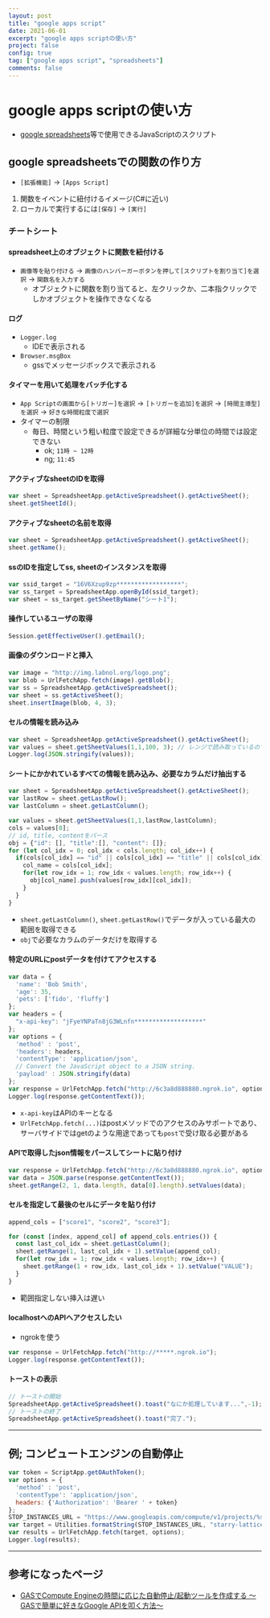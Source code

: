 ```yaml
---
layout: post
title: "google apps script"
date: 2021-06-01
excerpt: "google apps scriptの使い方"
project: false
config: true
tag: ["google apps script", "spreadsheets"]
comments: false
---
```


# google apps scriptの使い方
 - [google spreadsheets](/google-spreadsheets/)等で使用できるJavaScriptのスクリプト

## google spreadsheetsでの関数の作り方
 - `[拡張機能]` -> `[Apps Script]`

 1. 関数をイベントに紐付けるイメージ(C#に近い)
 2. ローカルで実行するには`[保存]` -> `[実行]`

### チートシート

#### spreadsheet上のオブジェクトに関数を紐付ける
 - `画像等を貼り付ける` -> `画像のハンバーガーボタンを押して[スクリプトを割り当て]を選択` -> `関数名を入力する`  
   - オブジェクトに関数を割り当てると、左クリックか、二本指クリックでしかオブジェクトを操作できなくなる

#### ログ
 - `Logger.log`
   - IDEで表示される
 - `Browser.msgBox`
   - gssでメッセージボックスで表示される

#### タイマーを用いて処理をバッチ化する
 - `App Scriptの画面から[トリガー]を選択` -> `[トリガーを追加]を選択` -> `[時間主導型]を選択` -> `好きな時間粒度で選択`
 - タイマーの制限
   - 毎日、時間という粗い粒度で設定できるが詳細な分単位の時間では設定できない
     - ok; `11時 ~ 12時`
     - ng; `11:45`

#### アクティブなsheetのIDを取得

```js
var sheet = SpreadsheetApp.getActiveSpreadsheet().getActiveSheet();
sheet.getSheetId();
```

#### アクティブなsheetの名前を取得

```js
var sheet = SpreadsheetApp.getActiveSpreadsheet().getActiveSheet();
sheet.getName();
```

#### ssのIDを指定してss, sheetのインスタンスを取得

```js
var ssid_target = "16V6Xzup9zp******************";
var ss_target = SpreadsheetApp.openById(ssid_target);
var sheet = ss_target.getSheetByName("シート1");
```

#### 操作しているユーザの取得

```js
Session.getEffectiveUser().getEmail();
```

#### 画像のダウンロードと挿入

```js
var image = "http://img.labnol.org/logo.png";
var blob = UrlFetchApp.fetch(image).getBlob();
var ss = SpreadsheetApp.getActiveSpreadsheet();
var sheet = ss.getActiveSheet();
sheet.insertImage(blob, 4, 3);
```

#### セルの情報を読み込み

```js
var sheet = SpreadsheetApp.getActiveSpreadsheet().getActiveSheet();
var values = sheet.getSheetValues(1,1,100, 3); // レンジで読み取っているのでアクセスするにはvalues[x][y]のようにする
Logger.log(JSON.stringify(values));
```

#### シートにかかれているすべての情報を読み込み、必要なカラムだけ抽出する

```js
var sheet = SpreadsheetApp.getActiveSpreadsheet().getActiveSheet();
var lastRow = sheet.getLastRow();
var lastColumn = sheet.getLastColumn();

var values = sheet.getSheetValues(1,1,lastRow,lastColumn);
cols = values[0];
// id, title, contentをパース
obj = {"id": [], "title":[], "content": []};
for (let col_idx = 0; col_idx < cols.length; col_idx++) {
  if(cols[col_idx] == "id" || cols[col_idx] == "title" || cols[col_idx] == "content") {
    col_name = cols[col_idx];
    for(let row_idx = 1; row_idx < values.length; row_idx++) {
      obj[col_name].push(values[row_idx][col_idx]);
    }
  } 
}
```
 - `sheet.getLastColumn()`, `sheet.getLastRow()`でデータが入っている最大の範囲を取得できる
 - `obj`で必要なカラムのデータだけを取得する


#### 特定のURLにpostデータを付けてアクセスする

```js
var data = {
  'name': 'Bob Smith',
  'age': 35,
  'pets': ['fido', 'fluffy']
};
var headers = {
  "x-api-key": "jFyeYNPaTn8jG3WLnfn*******************"
};
var options = {
  'method' : 'post',
  'headers': headers,
  'contentType': 'application/json',
  // Convert the JavaScript object to a JSON string.
  'payload' : JSON.stringify(data)
};
var response = UrlFetchApp.fetch("http://6c3a8d888880.ngrok.io", options);
Logger.log(response.getContentText());
```
 - `x-api-key`はAPIのキーとなる
 - `UrlFetchApp.fetch(...)`はpostメソッドでのアクセスのみサポートであり、サーバサイドではgetのような用途であっても`post`で受け取る必要がある

#### APIで取得したjson情報をパースしてシートに貼り付け

```js
var response = UrlFetchApp.fetch("http://6c3a8d888880.ngrok.io", options);
var data = JSON.parse(response.getContentText());
sheet.getRange(2, 1, data.length, data[0].length).setValues(data);
```

#### セルを指定して最後のセルにデータを貼り付け

```js
append_cols = ["score1", "score2", "score3"];

for (const [index, append_col] of append_cols.entries()) {
  const last_col_idx = sheet.getLastColumn();
  sheet.getRange(1, last_col_idx + 1).setValue(append_col);
  for(let row_idx = 1; row_idx < values.length; row_idx++) {
    sheet.getRange(1 + row_idx, last_col_idx + 1).setValue("VALUE");
  }
}
```
 - 範囲指定しない挿入は遅い

#### localhostへのAPIへアクセスしたい
 - ngrokを使う  

```js
var response = UrlFetchApp.fetch("http://*****.ngrok.io");
Logger.log(response.getContentText());
```

#### トーストの表示

```js
// トーストの開始
SpreadsheetApp.getActiveSpreadsheet().toast("なにか処理しています...",-1);
// トーストの終了
SpreadsheetApp.getActiveSpreadsheet().toast("完了.");
```

---

## 例; コンピュートエンジンの自動停止

```js
var token = ScriptApp.getOAuthToken();
var options = {
  'method' : 'post',
  'contentType': 'application/json',
  headers: {'Authorization': 'Bearer ' + token}
};
STOP_INSTANCES_URL = "https://www.googleapis.com/compute/v1/projects/%s/zones/%s/instances/%s/stop";
var target = Utilities.formatString(STOP_INSTANCES_URL, "starry-lattice-256603", "asia-northeast1-b", "my-vm");
var results = UrlFetchApp.fetch(target, options);
Logger.log(results);
```

--- 

## 参考になったページ
 - [GASでCompute Engineの時間に応じた自動停止/起動ツールを作成する 〜GASで簡単に好きなGoogle APIを叩く方法〜](https://www.kabuku.co.jp/developers/gcs-auto-scheduler-by-gas)
